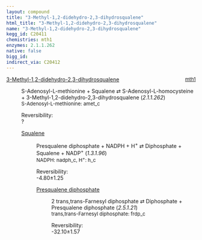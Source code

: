 ```yaml
---
layout: compound
title: "3-Methyl-1,2-didehydro-2,3-dihydrosqualene"
html_title: "3-Methyl-1,2-didehydro-2,3-dihydrosqualene"
name: "3-Methyl-1,2-didehydro-2,3-dihydrosqualene"
kegg_id: C20411
chemistries: mth1
enzymes: 2.1.1.262
native: false
bigg_id:
indirect_via: C20412
---
```

<dl><dt class="rs-product"><a class="link-dark" data-bs-html="true" data-bs-title="KEGG: C20411" data-bs-toggle="tooltip" href="{{ site.url }}{{ site.baseurl }}/compounds/C20411">3-Methyl-1,2-didehydro-2,3-dihydrosqualene</a><span style="float: right; max-width: 40%"><a class="link-dark opacity-50" href="{{ site.url }}{{ site.baseurl }}/chemistries/mth1" style="font-size: small; word-wrap: anywhere;">mth1</a></span></dt><dd><p>S-Adenosyl-L-methionine + Squalene ⇄ S-Adenosyl-L-homocysteine + 3-Methyl-1,2-didehydro-2,3-dihydrosqualene (<i>2.1.1.262</i>)<br/><span style="font-size: small;"><span data-bs-html="true" data-bs-title="KEGG: C00019" data-bs-toggle="tooltip">S-Adenosyl-L-methionine</span>: amet_c</span><br/><div class="reversibility_info">Reversibility: <div class="progress"><div aria-valuemax="100" aria-valuemin="0" aria-valuenow="0" class="progress-bar bg-light" role="progressbar" style="width: 100%"></div></div><span>?</span><div class="progress"><div aria-valuemax="10" aria-valuemin="0" aria-valuenow="0" class="progress-bar bg-light" role="progressbar" style="width: 100%"></div></div></div></p><dl><dt><a class="link-dark" data-bs-html="true" data-bs-title="KEGG: C00751" data-bs-toggle="tooltip" href="{{ site.url }}{{ site.baseurl }}/compounds/C00751">Squalene</a><span style="float: right; max-width: 40%"><a class="link-dark opacity-50" href="{{ site.url }}{{ site.baseurl }}/chemistries/None" style="font-size: small; word-wrap: anywhere;"></a></span></dt><dd><p>Presqualene diphosphate + NADPH + H<sup>+</sup> ⇄ Diphosphate + Squalene + NADP<sup>+</sup> (<i>1.3.1.96</i>)<br/><span style="font-size: small;"><span data-bs-html="true" data-bs-title="KEGG: C00005" data-bs-toggle="tooltip">NADPH</span>: nadph_c, <span data-bs-html="true" data-bs-title="KEGG: C00080" data-bs-toggle="tooltip">H<sup>+</sup></span>: h_c</span><br/><div class="reversibility_info">Reversibility: <div class="progress" style="flex-direction: row-reverse;"><div aria-valuemax="10" aria-valuemin="0" aria-valuenow="-4.795729118403119" class="progress-bar bg-success" role="progressbar" style="width: 47.96%"></div><div aria-valuemax="10" aria-valuemin="0" aria-valuenow="-4.795729118403119" class="progress-bar bg-warning" role="progressbar" style="width: 12.54%"></div></div><span>-4.80±1.25</span><div class="progress"><div aria-valuemax="10" aria-valuemin="0" aria-valuenow="-4.795729118403119" class="progress-bar bg-danger" role="progressbar" style="width: 0%"></div></div></div></p><dl><dt><a class="link-dark" data-bs-html="true" data-bs-title="KEGG: C03428" data-bs-toggle="tooltip" href="{{ site.url }}{{ site.baseurl }}/compounds/C03428">Presqualene diphosphate</a><span style="float: right; max-width: 40%"><a class="link-dark opacity-50" href="{{ site.url }}{{ site.baseurl }}/chemistries/None" style="font-size: small; word-wrap: anywhere;"></a></span></dt><dd><p>2 trans,trans-Farnesyl diphosphate ⇄ Diphosphate + Presqualene diphosphate (<i>2.5.1.21</i>)<br/><span style="font-size: small;"><span data-bs-html="true" data-bs-title="KEGG: C00448" data-bs-toggle="tooltip">trans,trans-Farnesyl diphosphate</span>: frdp_c</span><br/><div class="reversibility_info">Reversibility: <div class="progress" style="flex-direction: row-reverse;"><div aria-valuemax="10" aria-valuemin="0" aria-valuenow="-32.099258961824" class="progress-bar bg-success" role="progressbar" style="width: 320.99%"></div></div><span>-32.10±1.57</span><div class="progress"><div aria-valuemax="10" aria-valuemin="0" aria-valuenow="-32.099258961824" class="progress-bar bg-danger" role="progressbar" style="width: 0%"></div></div></div></p><dl></dl></dd></dl></dd></dl></dd></dl>